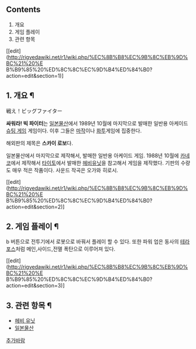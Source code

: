 ## Contents

    

1. 개요 
2. 게임 플레이 
3. 관련 항목 

[[edit](http://rigvedawiki.net/r1/wiki.php/%EC%8B%B8%EC%9B%8C%EB%9D%BC%21%20%E
B%B9%85%20%ED%8C%8C%EC%9D%B4%ED%84%B0?action=edit&section=1)]

## 1. 개요 ¶

戦え！ビッグファイター

  

**싸워라! 빅 파이터**는 [일본물산](%EC%9D%BC%EB%B3%B8%EB%AC%BC%EC%82%B0.md)에서 1989년 10월에 마지막으로 발매한 일반용 아케이드 [슈팅 게임](%EC%8A%88%ED%8C%85%20%EA%B2%8C%EC%9E%84.md) 게임이다. 이후 그들은 [마작](%EB%A7%88%EC%9E%91.md)이나 [화투](%ED%99%94%ED%88%AC.md)게임에 집중한다.

  

해외판의 제목은 **스카이 로보**다.

  
  

일본물산에서 마지막으로 제작해서, 발매한 일반용 아케이드 게임. 1988년 10월에
[카네코](%EC%B9%B4%EB%84%A4%EC%BD%94.md)에서 제작해서
[타이토](%ED%83%80%EC%9D%B4%ED%86%A0.md)에서 발매한 [헤비유닛](%ED%97%A4%EB%B9%84%20%EC%9C%A0%EB%8B%9B.md)을 참고해서 게임을 제작했다. 기판의 수량도 매우
적은 작품이다. 사운드 작곡은 오가와 히로시.

  

[[edit](http://rigvedawiki.net/r1/wiki.php/%EC%8B%B8%EC%9B%8C%EB%9D%BC%21%20%E
B%B9%85%20%ED%8C%8C%EC%9D%B4%ED%84%B0?action=edit&section=2)]

## 2. 게임 플레이 ¶

  

b 버튼으로 전투기에서 로봇으로 바꿔서 플레이 할 수 있다. 또한 파워 업은 동사의 [테라포스](%ED%85%8C%EB%9D%BC%20%ED%8F%AC%EC%8A%A4.md)처럼 메인,사이드,전멸 폭탄으로 이루어져 있다.

  

[[edit](http://rigvedawiki.net/r1/wiki.php/%EC%8B%B8%EC%9B%8C%EB%9D%BC%21%20%E
B%B9%85%20%ED%8C%8C%EC%9D%B4%ED%84%B0?action=edit&section=3)]

## 3. 관련 항목 ¶

  

  * [헤비 유닛](%ED%97%A4%EB%B9%84%20%EC%9C%A0%EB%8B%9B.md)
  * [일본물산](%EC%9D%BC%EB%B3%B8%EB%AC%BC%EC%82%B0.md)  

[추가바람](%EC%B6%94%EA%B0%80%EB%B0%94%EB%9E%8C.md)

